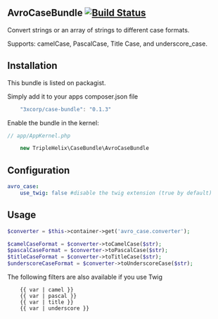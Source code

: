AvroCaseBundle [![Build Status](https://travis-ci.org/jdewit/AvroCaseBundle.png?branch=master)](https://travis-ci.org/jdewit/AvroCaseBundle)
--------------
Convert strings or an array of strings to different case formats.

Supports: camelCase, PascalCase, Title Case, and underscore_case.

Installation
------------
This bundle is listed on packagist.

Simply add it to your apps composer.json file

``` js
    "3xcorp/case-bundle": "0.1.3"
```

Enable the bundle in the kernel:

``` php
// app/AppKernel.php

    new TripleHelix\CaseBundle\AvroCaseBundle
```

Configuration
-------------
``` yaml
avro_case:
    use_twig: false #disable the twig extension (true by default)
```

Usage
-----
``` php
$converter = $this->container->get('avro_case.converter');

$camelCaseFormat = $converter->toCamelCase($str);
$pascalCaseFormat = $converter->toPascalCase($str);
$titleCaseFormat = $converter->toTitleCase($str);
$underscoreCaseFormat = $converter->toUnderscoreCase($str);
```

The following filters are also available if you use Twig

``` jinja
    {{ var | camel }}
    {{ var | pascal }}
    {{ var | title }}
    {{ var | underscore }}
```


